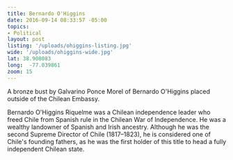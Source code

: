 ```yaml
---
title: Bernardo O'Higgins
date: 2016-09-14 08:33:57 -05:00
topics:
- Political
layout: post
listing: '/uploads/ohiggins-listing.jpg'
wide: '/uploads/ohiggins-wide.jpg'
lat: 38.908083
long:  -77.039861
zoom: 15
---
```


A bronze bust by Galvarino Ponce Morel of Bernardo O'Higgins placed outside of the Chilean Embassy.

Bernardo O'Higgins Riquelme was a Chilean independence leader who freed Chile from Spanish rule in the Chilean War of Independence. He was a wealthy landowner of Spanish and Irish ancestry. Although he was the second Supreme Director of Chile (1817–1823), he is considered one of Chile's founding fathers, as he was the first holder of this title to head a fully independent Chilean state.


